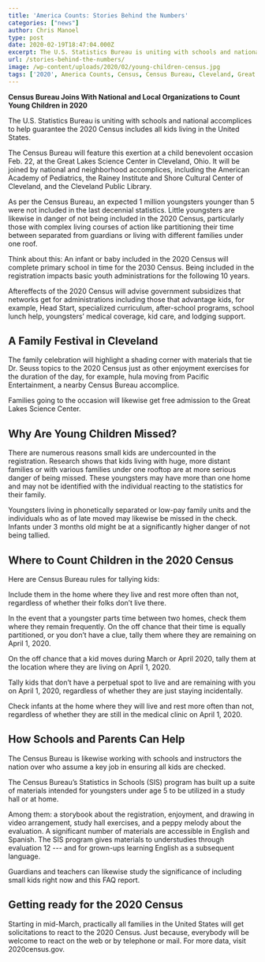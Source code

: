 ```yaml
---
title: 'America Counts: Stories Behind the Numbers'
categories: ["news"]
author: Chris Manoel
type: post
date: 2020-02-19T18:47:04.000Z
excerpt: The U.S. Statistics Bureau is uniting with schools and national accomplices to help guarantee the 2020 Census includes all kids living in the United States.
url: /stories-behind-the-numbers/
image: /wp-content/uploads/2020/02/young-children-census.jpg
tags: ['2020', America Counts, Census, Census Bureau, Cleveland, Great Lakes Science Center, Young Children]
---
```


  **Census Bureau Joins With National and Local Organizations to Count Young Children in 2020**

The U.S. Statistics Bureau is uniting with schools and national accomplices to help guarantee the 2020 Census includes all kids living in the United States.

The Census Bureau will feature this exertion at a child benevolent occasion Feb. 22, at the Great Lakes Science Center in Cleveland, Ohio. It will be joined by national and neighborhood accomplices, including the American Academy of Pediatrics, the Rainey Institute and Shore Cultural Center of Cleveland, and the Cleveland Public Library.

As per the Census Bureau, an expected 1 million youngsters younger than 5 were not included in the last decennial statistics. Little youngsters are likewise in danger of not being included in the 2020 Census, particularly those with complex living courses of action like partitioning their time between separated from guardians or living with different families under one roof.

Think about this: An infant or baby included in the 2020 Census will complete primary school in time for the 2030 Census. Being included in the registration impacts basic youth administrations for the following 10 years.

Aftereffects of the 2020 Census will advise government subsidizes that networks get for administrations including those that advantage kids, for example, Head Start, specialized curriculum, after-school programs, school lunch help, youngsters’ medical coverage, kid care, and lodging support.

## **A Family Festival in Cleveland**

The family celebration will highlight a shading corner with materials that tie Dr. Seuss topics to the 2020 Census just as other enjoyment exercises for the duration of the day, for example, hula moving from Pacific Entertainment, a nearby Census Bureau accomplice.

Families going to the occasion will likewise get free admission to the Great Lakes Science Center.

## **Why Are Young Children Missed?**

There are numerous reasons small kids are undercounted in the registration. Research shows that kids living with huge, more distant families or with various families under one rooftop are at more serious danger of being missed. These youngsters may have more than one home and may not be identified with the individual reacting to the statistics for their family.

Youngsters living in phonetically separated or low-pay family units and the individuals who as of late moved may likewise be missed in the check. Infants under 3 months old might be at a significantly higher danger of not being tallied.

## **Where to Count Children in the 2020 Census**

Here are Census Bureau rules for tallying kids:

Include them in the home where they live and rest more often than not, regardless of whether their folks don’t live there.

In the event that a youngster parts time between two homes, check them where they remain frequently. On the off chance that their time is equally partitioned, or you don’t have a clue, tally them where they are remaining on April 1, 2020.

On the off chance that a kid moves during March or April 2020, tally them at the location where they are living on April 1, 2020.

Tally kids that don’t have a perpetual spot to live and are remaining with you on April 1, 2020, regardless of whether they are just staying incidentally.

Check infants at the home where they will live and rest more often than not, regardless of whether they are still in the medical clinic on April 1, 2020.

## **How Schools and Parents Can Help**

The Census Bureau is likewise working with schools and instructors the nation over who assume a key job in ensuring all kids are checked.

The Census Bureau’s Statistics in Schools (SIS) program has built up a suite of materials intended for youngsters under age 5 to be utilized in a study hall or at home.

Among them: a storybook about the registration, enjoyment, and drawing in video arrangement, study hall exercises, and a peppy melody about the evaluation. A significant number of materials are accessible in English and Spanish. The SIS program gives materials to understudies through evaluation 12 --- and for grown-ups learning English as a subsequent language.

Guardians and teachers can likewise study the significance of including small kids right now and this FAQ report.

## **Getting ready for the 2020 Census**

Starting in mid-March, practically all families in the United States will get solicitations to react to the 2020 Census. Just because, everybody will be welcome to react on the web or by telephone or mail. For more data, visit 2020census.gov.
